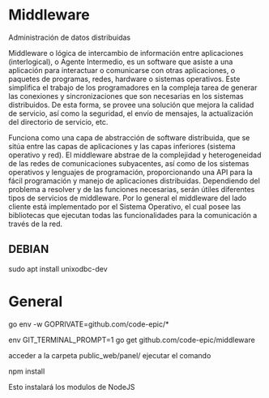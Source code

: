 # Middleware
Administración de datos distribuidas


Middleware o lógica de intercambio de información entre aplicaciones (interlogical), o Agente Intermedio, es un software que asiste a una aplicación para interactuar o comunicarse con otras aplicaciones, o paquetes de programas, redes, hardware o sistemas operativos. Este simplifica el trabajo de los programadores en la compleja tarea de generar las conexiones y sincronizaciones que son necesarias en los sistemas distribuidos. De esta forma, se provee una solución que mejora la calidad de servicio, así como la seguridad, el envío de mensajes, la actualización del directorio de servicio, etc.

Funciona como una capa de abstracción de software distribuida, que se sitúa entre las capas de aplicaciones y las capas inferiores (sistema operativo y red). El middleware abstrae de la complejidad y heterogeneidad de las redes de comunicaciones subyacentes, así como de los sistemas operativos y lenguajes de programación, proporcionando una API para la fácil programación y manejo de aplicaciones distribuidas. Dependiendo del problema a resolver y de las funciones necesarias, serán útiles diferentes tipos de servicios de middleware. Por lo general el middleware del lado cliente está implementado por el Sistema Operativo, el cual posee las bibliotecas que ejecutan todas las funcionalidades para la comunicación a través de la red.



## DEBIAN
sudo apt install unixodbc-dev


# General
go env -w GOPRIVATE=github.com/code-epic/*

env GIT_TERMINAL_PROMPT=1 go get github.com/code-epic/middleware


acceder a la carpeta public_web/panel/
ejecutar el comando 

npm install

Esto instalará los modulos de NodeJS